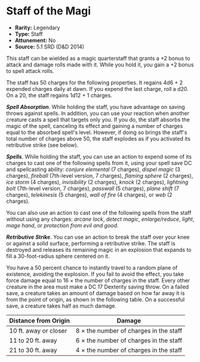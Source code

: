# Staff of the Magi

- **Rarity:** Legendary
- **Type:** Staff
- **Attunement:** No
- **Source:** 5.1 SRD (D&D 2014)

This staff can be wielded as a magic quarterstaff that grants a +2 bonus to attack and damage rolls made with it. While you hold it, you gain a +2 bonus to spell attack rolls.

The staff has 50 charges for the following properties. It regains 4d6 + 2 expended charges daily at dawn. If you expend the last charge, roll a d20. On a 20, the staff regains 1d12 + 1 charges.

**_Spell Absorption_**. While holding the staff, you have advantage on saving throws against spells. In addition, you can use your reaction when another creature casts a spell that targets only you. If you do, the staff absorbs the magic of the spell, canceling its effect and gaining a number of charges equal to the absorbed spell's level. However, if doing so brings the staff's total number of charges above 50, the staff explodes as if you activated its retributive strike (see below).

**_Spells_**. While holding the staff, you can use an action to expend some of its charges to cast one of the following spells from it, using your spell save DC and spellcasting ability: _conjure elemental_ (7 charges), _dispel magic_ (3 charges), _fireball_ (7th-level version, 7 charges), _flaming sphere_ (2 charges), _ice storm_ (4 charges), _invisibility_ (2 charges), _knock_ (2 charges), _lightning bolt_ (7th-level version, 7 charges), _passwall_ (5 charges), _plane shift_ (7 charges), _telekinesis_ (5 charges), _wall of fire_ (4 charges), or _web_ (2 charges).

You can also use an action to cast one of the following spells from the staff without using any charges: _arcane lock_, _detect magic_, _enlarge/reduce_, _light_, _mage hand_, or _protection from evil and good._

**_Retributive Strike_**. You can use an action to break the staff over your knee or against a solid surface, performing a retributive strike. The staff is destroyed and releases its remaining magic in an explosion that expands to fill a 30-foot-radius sphere centered on it.

You have a 50 percent chance to instantly travel to a random plane of existence, avoiding the explosion. If you fail to avoid the effect, you take force damage equal to 16 × the number of charges in the staff. Every other creature in the area must make a DC 17 Dexterity saving throw. On a failed save, a creature takes an amount of damage based on how far away it is from the point of origin, as shown in the following table. On a successful save, a creature takes half as much damage.

| Distance from Origin  | Damage                                 |
|-----------------------|----------------------------------------|
| 10 ft. away or closer | 8 × the number of charges in the staff |
| 11 to 20 ft. away     | 6 × the number of charges in the staff |
| 21 to 30 ft. away     | 4 × the number of charges in the staff |
